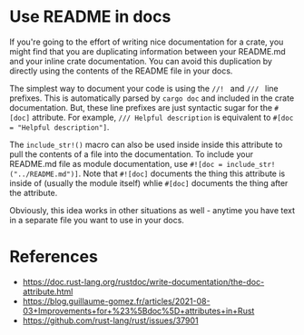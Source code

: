 # Use README in docs

If you're going to the effort of writing nice documentation for a crate, you might find that you are duplicating information between your README.md and your inline crate documentation. You can avoid this duplication by directly using the contents of the README file in your docs.

The simplest way to document your code is using the `//! ` and `/// ` line prefixes. This is automatically parsed by `cargo doc` and included in the crate documentation. But, these line prefixes are just syntactic sugar for the `#[doc]` attribute. For example, `/// Helpful description` is equivalent to `#[doc = "Helpful description"]`.

The `include_str!()` macro can also be used inside inside this attribute to pull the contents of a file into the documentation. To include your README.md file as module documentation, use `#![doc = include_str!("../README.md")]`. Note that `#![doc]` documents the thing this attribute is inside of (usually the module itself) whlie `#[doc]` documents the thing after the attribute.

Obviously, this idea works in other situations as well - anytime you have text in a separate file you want to use in your docs.


# References
- https://doc.rust-lang.org/rustdoc/write-documentation/the-doc-attribute.html
- https://blog.guillaume-gomez.fr/articles/2021-08-03+Improvements+for+%23%5Bdoc%5D+attributes+in+Rust
- https://github.com/rust-lang/rust/issues/37901
